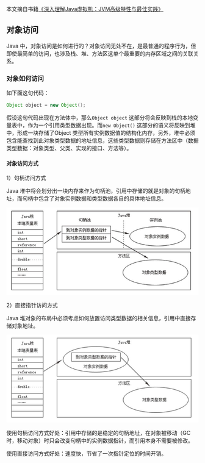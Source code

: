 本文摘自书籍[《深入理解Java虚拟机：JVM高级特性与最佳实践》](https://www.amazon.cn/dp/B00DA0E170/ref=sr_1_1_twi_kin_2?s=books&ie=UTF8&qid=1528283344&sr=1-1&keywords=%E6%B7%B1%E5%85%A5%E7%90%86%E8%A7%A3java%E8%99%9A%E6%8B%9F%E6%9C%BA) 

## 对象访问

Java 中，对象访问是如何进行的？对象访问无处不在，是最普通的程序行为，但即使最简单的访问，也涉及栈、堆、方法区这单个最重要的内存区域之间的关联关系。

### 对象如何访问

如下面这句代码：

```java
Object object = new Object();
```

假设这句代码出现在方法体中，那么`Object object` 这部分将会反映到栈的本地变量表中，作为一个引用类型数据出现。而`new Object()` 这部分的语义将反映到堆中，形成一块存储了Object 类型所有实例数据值的结构化内存，另外，堆中必须包含能查找到此对象类型数据的地址信息，这些类型数据则存储在方法区中（数据类型数据：对象类型、父类、实现的接口、方法等）。

#### 对象访问方式

1）句柄访问方式

Java 堆中将会划分出一块内存来作为句柄池，引用中存储的就是对象的句柄地址，而句柄中包含了对象实例数据和类型数据各自的具体地址信息。

![img](./image/ref-handle.png)

2）直接指针访问方式

Java 堆对象的布局中必须考虑如何放置访问类型数据的相关信息，引用中直接存储对象地址。

![img](./image/ref-mem.png)

使用句柄访问方式好处：引用中存储的是稳定的句柄地址，在对象被移动（GC时，移动对象）时只会改变句柄中的实例数据指针，而引用本身不需要被修改。

使用直接访问方式好处：速度快，节省了一次指针定位的时间开销。

